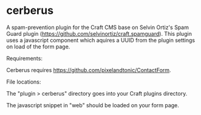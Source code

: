 # cerberus
A spam-prevention plugin for the Craft CMS base on Selvin Ortiz's Spam Guard plugin (https://github.com/selvinortiz/craft.spamguard).
This plugin uses a javascript component which aquires a UUID from the plugin settings on load of the form page.

Requirements:

Cerberus requires https://github.com/pixelandtonic/ContactForm.

File locations:

The "plugin > cerberus" directory goes into your Craft plugins directory.

The javascript snippet in "web" should be loaded on your form page.